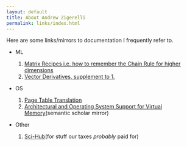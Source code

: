 ```yaml
---
layout: default
title: About Andrew Zigerelli
permalink: links/index.html
---
```


Here are some links/mirrors to documentation I frequently refer to.

* ML
    1. [Matrix Recipes i.e. how to remember the Chain Rule for higher dimensions](../documents/MatrixRecipes.pdf)
    2. [Vector Derivatives, supplement to 1.](../documents/vecDerivs.pdf)

* OS
    1. [Page Table Translation](../documents/AMD64-Vol2-Ch5.pdf)
    2. [Architectural and Operating System Support for Virtual Memory](../documents/AOSVM.pdf)(semantic scholar mirror)

* Other
    1. [Sci-Hub](https://wadauk.github.io/scihub_ck/)(for stuff our taxes *probably*
       paid for)
